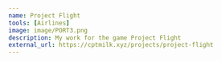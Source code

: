 ```yaml
---
name: Project Flight
tools: [Airlines]
image: image/PORT3.png
description: My work for the game Project Flight
external_url: https://cptmilk.xyz/projects/project-flight
---
```

